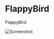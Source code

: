 FlappyBird
==========

FlappyBird

![Screenshot](https://raw.github.com/dlsdnd345/FlappyBird/master/ClonyBird/ScreenShot/image1.png)
